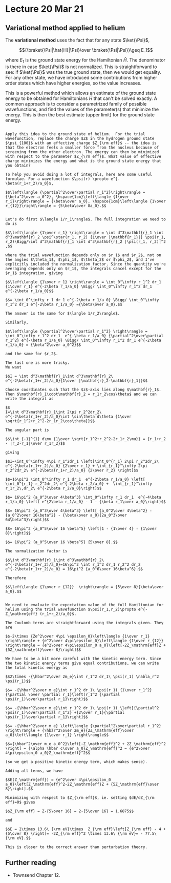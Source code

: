 # Lecture 20 Mar 21

## Variational method applied to helium

The **variational method** uses the fact that for any state $\ket{\Psi}$, 

$${\braket{\Psi|\hat{H}|\Psi}\over \braket{\Psi|\Psi}}\geq E_1$$

where $E_1$ is the ground state energy for the Hamiltonian $\hat{H}$. The denominator is there in case $\ket{\Psi}$ is not normalized. This is straightforward to see: if $\ket{\Psi}$ was the true ground state, then we would get equality. For any other state, we have introduced some contributions from higher order states which have higher energies, so the value increases. 

This is a powerful method which allows an estimate of the ground state energy to be obtained for Hamiltonians $\hat{H}$ that can't be solved exactly.  A common approach is to consider a parametrized family of possible wavefunctions, and find the values of the parameter(s) that minimize the energy. This is then the best estimate (upper limit) for the ground state energy. 

```{admonition} Exercise:

Apply this idea to the ground state of helium.  For the trial wavefunction, replace the charge $Z$ in the hydrogen ground state $\psi_{100}$ with an effective charge $Z_{\rm eff}$ -- the idea is that the electron feels a smaller force from the nucleus because of screening from the other electron. The energy can then be minimized with respect to the parameter $Z_{\rm eff}$. What value of effective charge minimizes the energy and what is the ground state energy that you obtain?

To help you avoid doing a lot of integrals, here are some useful formulae. For a wavefunction $\psi(r) \propto e^{-\beta(r_1+r_2)/a_0}$, 

$$\left\langle {\partial^2\over\partial r_i^2}\right\rangle = {\beta^2\over a_0^2}, \hspace{1cm}\left\langle {1\over r_i}\right\rangle = {\beta\over a_0}, \hspace{1cm}\left\langle {1\over r_{12}}\right\rangle = {5\beta\over 8a_0}.$$

```

```{dropdown} Derivation of these expectation values

Let's do first $\langle 1/r_1\rangle$. The full integration we need to do is 

$$\left\langle {1\over r_1} \right\rangle = \int d^3\mathbf{r}_1 \int d^3\mathbf{r}_2 \psi^\star(r_1, r_2) {1\over |\mathbf{r_1}|} \psi(r_1, r_2)\Bigg/\int d^3\mathbf{r}_1 \int d^3\mathbf{r}_2 |\psi(r_1, r_2)|^2  ,$$

where the trial wavefunction depends only on $r_1$ and $r_2$, not on the angles $\theta_1$, $\phi_1$, $\theta_2$ or $\phi_2$, and I've explicitly included the normalization factor. Since the quantity we're averaging depends only on $r_1$, the integrals cancel except for the $r_1$ integration, giving

$$\left\langle {1\over r_1} \right\rangle = \int_0^\infty r_1^2 dr_1 {1\over r_1} e^{-2\beta r_1/a_0} \Bigg/ \int_0^\infty r_1^2 dr_1 e^{-2\beta r_1/a_0}$$

$$= \int_0^\infty r_1 dr_1 e^{-2\beta r_1/a_0} \Bigg/ \int_0^\infty r_1^2 dr_1 e^{-2\beta r_1/a_0} ={\beta\over a_0}.$$

The answer is the same for $\langle 1/r_2\rangle$.

Similarly, 

$$\left\langle {\partial^2\over\partial r_1^2} \right\rangle = \int_0^\infty r_1^2 dr_1  e^{-\beta r_1/a_0} {\partial^2\over\partial r_1^2} e^{-\beta r_1/a_0} \Bigg/ \int_0^\infty r_1^2 dr_1 e^{-2\beta r_1/a_0} = {\beta^2\over a_0^2}$$

and the same for $r_2$. 

The last one is more tricky. 
We want

$$I = \int d^3\mathbf{r}_1\int d^3\mathbf{r}_2\ e^{-2\beta(r_1+r_2)/a_0}{1\over |\mathbf{r}_2-\mathbf{r}_1|}$$

Choose coordinates such that the $z$-axis lies along $\mathbf{r}_1$. Then $\mathbf{r}_1\cdot\mathbf{r}_2 = r_1r_2\cos\theta$ and we can write the integral as

$$
I=\int d^3\mathbf{r}_1\int 2\pi r_2^2dr_2\ e^{-2\beta(r_1+r_2)/a_0}\int \sin\theta d\theta {1\over \sqrt{r_1^2+r_2^2-2r_1r_2\cos\theta}}$$

The angular part is

$$\int_{-1}^{1} d\mu {1\over \sqrt{r_1^2+r_2^2-2r_1r_2\mu}} = {r_1+r_2 - |r_2-r_1|\over r_1r_2}$$

giving

$$I=\int_0^\infty 4\pi r_1^2dr_1 \left[\int_0^{r_1} 2\pi r_2^2dr_2\ e^{-2\beta(r_1+r_2)/a_0} {2\over r_1} + \int_{r_1}^\infty 2\pi r_2^2dr_2\ e^{-2\beta(r_1+r_2)/a_0} {2\over r_2} \right]$$

$$=16\pi^2 \int_0^\infty r_1 dr_1  e^{-2\beta r_1/a_0} \left[ \int_0^{r_1} r_2^2dr_2\ e^{-2\beta r_2/a_0} +  \int_{r_1}^\infty r_1r_2\,dr_2\ e^{-2\beta r_2/a_0}\right]$$

$$= 16\pi^2 {a_0^3\over 4\beta^3} \int_0^\infty r_1 dr_1  e^{-4\beta r_1/a_0} \left( e^{2\beta r_1/a_0} - 1 - {\beta r_1\over a_0}\right)$$

$$= 16\pi^2 {a_0^3\over 4\beta^3} \left[ {a_0^2\over 4\beta^2} - {a_0^2\over 16\beta^2} - {\beta\over a_0}{2a_0^3\over 64\beta^3}\right]$$

$$= 16\pi^2 {a_0^5\over 16 \beta^5} \left[1 - {1\over 4} - {1\over 8}\right]$$

$$= 16\pi^2 {a_0^5\over 16 \beta^5} {5\over 8}.$$

The normalization factor is

$$\int d^3\mathbf{r}_1\int d^3\mathbf{r}_2\ e^{-2\beta(r_1+r_2)/a_0}=16\pi^2 \int r_1^2 dr_1 r_2^2 dr_2 e^{-2\beta(r_1+r_2)/a_0} = 16\pi^2 {a_0^6\over 16\beta^6}.$$

Therefore

$$\left\langle {1\over r_{12}}  \right\rangle = {5\over 8}{\beta\over a_0}.$$

```


```{dropdown} Solution

We need to evaluate the expectation value of the full Hamiltonian for helium using the trial wavefunction $\psi(r_1,r_2)\propto e^{-Z_\mathrm{eff} (r_1+r_2)/a_0}$.

The Coulomb terms are straightforward using the integrals given. They are

$$-2\times {Ze^2\over 4\pi \epsilon_0}\left\langle {1\over r_1} \right\rangle + {e^2\over 4\pi\epsilon_0}\left\langle {1\over r_{12}} \right\rangle = {e^2\over 4\pi\epsilon_0 a_0}\left[-2Z_\mathrm{eff}Z + {5Z_\mathrm{eff}\over 8}\right]$$

We have to be a bit more careful with the kinetic energy term. Since the two kinetic energy terms give equal contributions, we can write the total kinetic energy as 

$$2\times -{\hbar^2\over 2m_e}\int r_1^2 dr_1\ \psi(r_1) \nabla_r^2 \psi(r_1)$$

$$= -{\hbar^2\over m_e}\int r_1^2 dr_1\ \psi(r_1) {1\over r_1^2}{\partial \over \partial r_1}\left(r_1^2 {\partial \psi(r_1)\over\partial r_1}\right)$$

$$= -{\hbar^2\over m_e}\int r_1^2 dr_1\ \psi(r_1) \left[{\partial^2 \psi(r_1)\over\partial r_1^2} +{2\over r_1}{\partial \psi(r_1)\over\partial r_1}\right]$$

$$= -{\hbar^2\over m_e} \left\langle {\partial^2\over\partial r_1^2} \right\rangle + {\hbar^2\over 2m_e}{2Z_\mathrm{eff}\over a_0}\left\langle {1\over r_1} \right\rangle$$

$$={\hbar^2\over m_e a_0^2}\left[-Z_\mathrm{eff}^2 + 2Z_\mathrm{eff}^2    \right] = {\alpha \hbar c\over a_0}Z_\mathrm{eff}^2 = {e^2\over 4\pi\epsilon_0 a_0}Z_\mathrm{eff}^2$$

(so we get a positive kinetic energy term, which makes sense). 

Adding all terms, we have 

$$E(Z_\mathrm{eff}) = {e^2\over 4\pi\epsilon_0 a_0}\left[Z_\mathrm{eff}^2-2Z_\mathrm{eff}Z + {5Z_\mathrm{eff}\over 8}\right].$$

Minimizing with respect to $Z_{\rm eff}$, ie. setting $dE/dZ_{\rm eff}=0$ gives 

$$Z_{\rm eff} = Z-{5\over 16} = 2-{5\over 16} = 1.6875$$

and
 
$$E = 2\times 13.6\ {\rm eV}\times  Z_{\rm eff}\left[Z_{\rm eff} - 4 + {5\over 8} \right]= -2Z_{\rm eff}^2 \times 13.6\ {\rm eV}= - 77.5\ {\rm eV}.$$ 

This is closer to the correct answer than perturbation theory.

```




## Further reading

- Townsend Chapter 12.
